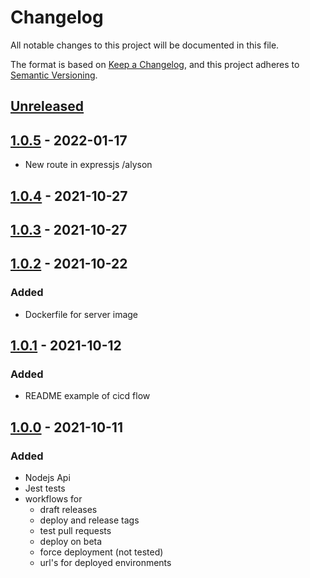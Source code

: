 # Changelog

All notable changes to this project will be documented in this file.

The format is based on [Keep a Changelog](https://keepachangelog.com/en/1.0.0/),
and this project adheres to [Semantic Versioning](https://semver.org/spec/v2.0.0.html).

## [Unreleased]

## [1.0.5] - 2022-01-17

-   New route in expressjs /alyson

## [1.0.4] - 2021-10-27

## [1.0.3] - 2021-10-27

## [1.0.2] - 2021-10-22

### Added

-   Dockerfile for server image

## [1.0.1] - 2021-10-12

### Added

-   README example of cicd flow

## [1.0.0] - 2021-10-11

### Added

-   Nodejs Api
-   Jest tests
-   workflows for
    -   draft releases
    -   deploy and release tags
    -   test pull requests
    -   deploy on beta
    -   force deployment (not tested)
    -   url's for deployed environments

[unreleased]: https://github.com/nicacioliveira/gactions-cicd-boilerplate/compare/1.0.0...HEAD

[1.0.0]: https://github.com/nicacioliveira/gactions-cicd-boilerplate/compare/d0b54221bc20bad938e03e02cc9dd30d8c5316e4...1.0.0

[unreleased]: https://github.com/nicacioliveira/gactions-cicd-boilerplate/compare/1.0.1...HEAD

[1.0.1]: https://github.com/nicacioliveira/gactions-cicd-boilerplate/compare/1.0.0...1.0.1

[unreleased]: https://github.com/nicacioliveira/gactions-cicd-boilerplate/compare/1.0.4...HEAD

[1.0.4]: https://github.com/nicacioliveira/gactions-cicd-boilerplate/compare/1.0.2...1.0.4

[1.0.3]: https://github.com/nicacioliveira/gactions-cicd-boilerplate/compare/1.0.2...1.0.3

[1.0.2]: https://github.com/nicacioliveira/gactions-cicd-boilerplate/compare/1.0.1...1.0.2

[Unreleased]: https://github.com/nicacioliveira/gactions-cicd-boilerplate/compare/1.0.5...HEAD

[1.0.5]: https://github.com/nicacioliveira/gactions-cicd-boilerplate/compare/1.0.4...1.0.5
